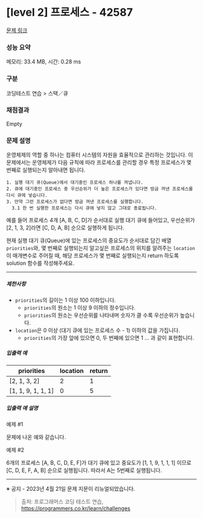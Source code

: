 # [level 2] 프로세스 - 42587 

[문제 링크](https://school.programmers.co.kr/learn/courses/30/lessons/42587) 

### 성능 요약

메모리: 33.4 MB, 시간: 0.28 ms

### 구분

코딩테스트 연습 > 스택／큐

### 채점결과

Empty

### 문제 설명

<p style="user-select: auto;">운영체제의 역할 중 하나는 컴퓨터 시스템의 자원을 효율적으로 관리하는 것입니다. 이 문제에서는 운영체제가 다음 규칙에 따라 프로세스를 관리할 경우 특정 프로세스가 몇 번째로 실행되는지 알아내면 됩니다.</p>
<div class="highlight" style="user-select: auto;"><pre class="codehilite" style="user-select: auto;"><code style="user-select: auto;">1. 실행 대기 큐(Queue)에서 대기중인 프로세스 하나를 꺼냅니다.
2. 큐에 대기중인 프로세스 중 우선순위가 더 높은 프로세스가 있다면 방금 꺼낸 프로세스를 다시 큐에 넣습니다.
3. 만약 그런 프로세스가 없다면 방금 꺼낸 프로세스를 실행합니다.
  3.1 한 번 실행한 프로세스는 다시 큐에 넣지 않고 그대로 종료됩니다.
</code></pre></div>
<p style="user-select: auto;">예를 들어 프로세스 4개 [A, B, C, D]가 순서대로 실행 대기 큐에 들어있고, 우선순위가 [2, 1, 3, 2]라면 [C, D, A, B] 순으로 실행하게 됩니다. </p>

<p style="user-select: auto;">현재 실행 대기 큐(Queue)에 있는 프로세스의 중요도가 순서대로 담긴 배열 <code style="user-select: auto;">priorities</code>와, 몇 번째로 실행되는지 알고싶은 프로세스의 위치를 알려주는 <code style="user-select: auto;">location</code>이 매개변수로 주어질 때, 해당 프로세스가 몇 번째로 실행되는지 return 하도록 solution 함수를 작성해주세요.</p>

<hr style="user-select: auto;">

<h5 style="user-select: auto;">제한사항</h5>

<ul style="user-select: auto;">
<li style="user-select: auto;"><code style="user-select: auto;">priorities</code>의 길이는 1 이상 100 이하입니다.

<ul style="user-select: auto;">
<li style="user-select: auto;"><code style="user-select: auto;">priorities</code>의 원소는 1 이상 9 이하의 정수입니다.</li>
<li style="user-select: auto;"><code style="user-select: auto;">priorities</code>의 원소는 우선순위를 나타내며 숫자가 클 수록 우선순위가 높습니다.</li>
</ul></li>
<li style="user-select: auto;"><code style="user-select: auto;">location</code>은 0 이상 (대기 큐에 있는 프로세스 수 - 1) 이하의 값을 가집니다.

<ul style="user-select: auto;">
<li style="user-select: auto;"><code style="user-select: auto;">priorities</code>의 가장 앞에 있으면 0, 두 번째에 있으면 1 … 과 같이 표현합니다.</li>
</ul></li>
</ul>

<h5 style="user-select: auto;">입출력 예</h5>
<table class="table" style="user-select: auto;">
        <thead style="user-select: auto;"><tr style="user-select: auto;">
<th style="user-select: auto;">priorities</th>
<th style="user-select: auto;">location</th>
<th style="user-select: auto;">return</th>
</tr>
</thead>
        <tbody style="user-select: auto;"><tr style="user-select: auto;">
<td style="user-select: auto;">[2, 1, 3, 2]</td>
<td style="user-select: auto;">2</td>
<td style="user-select: auto;">1</td>
</tr>
<tr style="user-select: auto;">
<td style="user-select: auto;">[1, 1, 9, 1, 1, 1]</td>
<td style="user-select: auto;">0</td>
<td style="user-select: auto;">5</td>
</tr>
</tbody>
      </table>
<h5 style="user-select: auto;">입출력 예 설명</h5>

<p style="user-select: auto;">예제 #1</p>

<p style="user-select: auto;">문제에 나온 예와 같습니다.</p>

<p style="user-select: auto;">예제 #2</p>

<p style="user-select: auto;">6개의 프로세스 [A, B, C, D, E, F]가 대기 큐에 있고 중요도가 [1, 1, 9, 1, 1, 1] 이므로 [C, D, E, F, A, B] 순으로 실행됩니다. 따라서 A는 5번째로 실행됩니다.</p>

<hr style="user-select: auto;">

<p style="user-select: auto;">※ 공지 - 2023년 4월 21일 문제 지문이 리뉴얼되었습니다.</p>


> 출처: 프로그래머스 코딩 테스트 연습, https://programmers.co.kr/learn/challenges